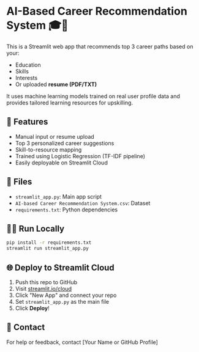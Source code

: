 # AI-Based Career Recommendation System 🎓🤖

This is a Streamlit web app that recommends top 3 career paths based on your:
- Education
- Skills
- Interests
- Or uploaded **resume (PDF/TXT)**

It uses machine learning models trained on real user profile data and provides tailored learning resources for upskilling.

## 🚀 Features
- Manual input or resume upload
- Top 3 personalized career suggestions
- Skill-to-resource mapping
- Trained using Logistic Regression (TF-IDF pipeline)
- Easily deployable on Streamlit Cloud

## 📁 Files
- `streamlit_app.py`: Main app script
- `AI-based Career Recommendation System.csv`: Dataset
- `requirements.txt`: Python dependencies

## 🧑‍💻 Run Locally
```bash
pip install -r requirements.txt
streamlit run streamlit_app.py
```

## 🌐 Deploy to Streamlit Cloud
1. Push this repo to GitHub
2. Visit [streamlit.io/cloud](https://streamlit.io/cloud)
3. Click "New App" and connect your repo
4. Set `streamlit_app.py` as the main file
5. Click **Deploy**!

## 📩 Contact
For help or feedback, contact [Your Name or GitHub Profile]